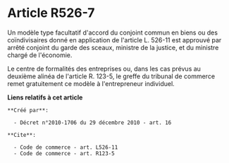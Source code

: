# Article R526-7

Un modèle type facultatif d'accord du conjoint commun en biens ou des coïndivisaires donné en application de l'article L.
526-11 est approuvé par arrêté conjoint du garde des sceaux, ministre de la justice, et du ministre chargé de l'économie. 

Le centre de formalités des entreprises ou, dans les cas prévus au deuxième alinéa de l'article R. 123-5, le greffe du
tribunal de commerce remet gratuitement ce modèle à l'entrepreneur individuel.

**Liens relatifs à cet article**

	**Créé par**:

	  - Décret n°2010-1706 du 29 décembre 2010 - art. 16

	**Cite**:

	  - Code de commerce - art. L526-11
	  - Code de commerce - art. R123-5
